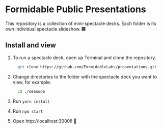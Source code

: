 # Formidable Public Presentations 

This repository is a collection of mini-spectacle decks. Each folder is its own individual spectacle slideshow. :fireworks:

## Install and view

1. To run a spectacle deck, open up Terminal and clone the repository.
    
    ```sh
      git clone https://github.com/FormidableLabs/presentations.git
    ```
    
2. Change directories to the folder with the spectacle deck you want to view, for example:
    
    ```sh
      cd ./seanode
    ``` 

3. Run `yarn install` 

4. Run `npm start` 

5. Open http://localhost:3000!! :star2: 
